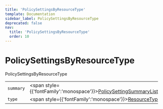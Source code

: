 ```yaml
---
title: 'PolicySettingsByResourceType'
template: Documentation
sidebar_label: PolicySettingsByResourceType
deprecated: false
nav:
  title: 'PolicySettingsByResourceType'
  order: 10
---
```


# PolicySettingsByResourceType

<div style={{'fontFamily':'monospace'}}><span style={{'fontSize':'1.5rem','fontWeight':500}}>PolicySettingsByResourceType</span></div>





| | | |
| -- | -- | -- |
| `summary` | <span style={{'fontFamily':'monospace'}}><a href="/guardrails/docs/reference/graphql/object/PolicySettingSummaryListStats">PolicySettingSummaryListStats</a></span> |  |
| `type` | <span style={{'fontFamily':'monospace'}}><a href="/guardrails/docs/reference/graphql/object/ResourceType">ResourceType</a></span> |  |
